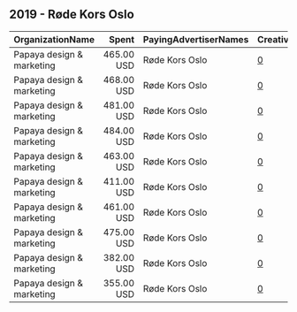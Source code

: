## 2019 - Røde Kors Oslo 
|OrganizationName|Spent|PayingAdvertiserNames|CreativeUrls|Impressions|Genders|AgeBrackets|CountryCodes|BillingAddresses|CandidateBallotInformation|
|:---|---:|:---|:---|---:|:---|:---|:---|:---|:---|
|Papaya design & marketing|465.00 USD|Røde Kors Oslo|[0](https://www.snap.com/political-ads/asset/6a684ab9b9638063475ae7cb7f8483ac1c218b79d296cc833ec3074e42937105?mediaType=mp4)|60,701||23-|norway|"Saltboveien 25,Larkollen,1560,NO"||
|Papaya design & marketing|468.00 USD|Røde Kors Oslo|[0](https://www.snap.com/political-ads/asset/abf25099f3821f32c036b4dc6684e8b07ffcd0afbadeab9fef26ae97f49ac6e8?mediaType=mp4)|61,058||23-|norway|"Saltboveien 25,Larkollen,1560,NO"||
|Papaya design & marketing|481.00 USD|Røde Kors Oslo|[0](https://www.snap.com/political-ads/asset/0c48f8bc8ccbe3b154fc78e2c56c7bce22d9d3699b74e7045a39cac0b9cffd5e?mediaType=mp4)|62,860||23-|norway|"Saltboveien 25,Larkollen,1560,NO"||
|Papaya design & marketing|484.00 USD|Røde Kors Oslo|[0](https://www.snap.com/political-ads/asset/0a4600610ca0209aef0e81ed2639fe6e866a99cf252dbd57f453b80bbbd9ea7f?mediaType=mp4)|63,156||23-|norway|"Saltboveien 25,Larkollen,1560,NO"||
|Papaya design & marketing|463.00 USD|Røde Kors Oslo|[0](https://www.snap.com/political-ads/asset/c5d6175723a1e7670e4e2c60d67def0be8a4c4d33c9957f7a75cc5240fc1c5c0?mediaType=mp4)|60,489||23-|norway|"Saltboveien 25,Larkollen,1560,NO"||
|Papaya design & marketing|411.00 USD|Røde Kors Oslo|[0](https://www.snap.com/political-ads/asset/f9021e7a65a2f4071bb85d7f780cf78ff50717636c7bd152f0984aae7ac42a10?mediaType=mov)|215,974|FEMALE|18-30|norway|"Saltboveien 25,Larkollen,1560,NO"||
|Papaya design & marketing|461.00 USD|Røde Kors Oslo|[0](https://www.snap.com/political-ads/asset/462d529950332f079b3b47a32936283db7706596c5e17cd301c2d823b562d2b7?mediaType=mp4)|60,148||23-|norway|"Saltboveien 25,Larkollen,1560,NO"||
|Papaya design & marketing|475.00 USD|Røde Kors Oslo|[0](https://www.snap.com/political-ads/asset/1f304e37f16d2577bf6c27b1a84ccfe84fd7382f3de06f293a42943b891c7ed5?mediaType=mp4)|61,973||23-|norway|"Saltboveien 25,Larkollen,1560,NO"||
|Papaya design & marketing|382.00 USD|Røde Kors Oslo|[0](https://www.snap.com/political-ads/asset/56ee0fb8be5a87411dacb21ff58a7aafdb4dd1286bc14eba1ee71f1332e0018a?mediaType=mov)|205,648|MALE|18-30|norway|"Saltboveien 25,Larkollen,1560,NO"||
|Papaya design & marketing|355.00 USD|Røde Kors Oslo|[0](https://www.snap.com/political-ads/asset/4cb22f579c4dd89435554722501d3bade83a9efd95551642ca3976e24e0b9259?mediaType=mov)|190,682|FEMALE|18-30|norway|"Saltboveien 25,Larkollen,1560,NO"||
